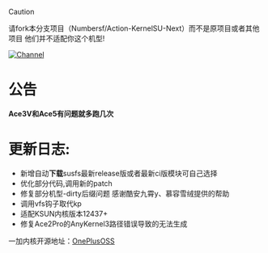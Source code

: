 
> [!CAUTION]
> 
>请fork本分支项目（Numbersf/Action-KernelSU-Next）而不是原项目或者其他项目 他们并不适配你这个机型!
 
[![Channel](https://img.shields.io/badge/Follow-Telegram-blue.svg?logo=telegram)](https://t.me/taichi91) 
 
# 公告
**Ace3V和Ace5有问题就多跑几次**
#
# 更新日志:
- 新增自动**下载**susfs最新release版或者最新ci版模块可自己选择
- 优化部分代码,调用新的patch
- 修复部分机型-dirty后缀问题 感谢酷安九霄y、慕容雪绒提供的帮助
- 调用vfs钩子取代kp
- 适配KSUN内核版本12437+
- 修复Ace2Pro的AnyKernel3路径错误导致的无法生成
 
一加内核开源地址：[OnePlusOSS](https://github.com/OnePlusOSS/kernel_manifest)



